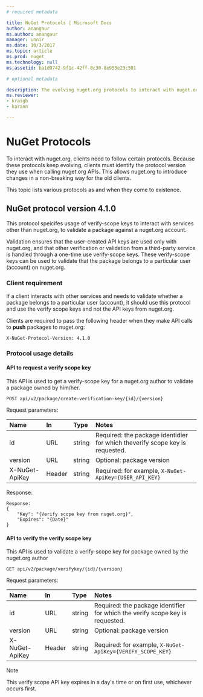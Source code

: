 ```yaml
---
# required metadata 

title: NuGet Protocols | Microsoft Docs
author: anangaur
ms.author: anangaur
manager: unnir
ms.date: 10/3/2017
ms.topic: article
ms.prod: nuget
ms.technology: null
ms.assetid: ba1d9742-9f1c-42ff-8c30-8e953e23c501

# optional metadata

description: The evolving nuget.org protocols to interact with nuget.org by NuGet clients.
ms.reviewer:
- kraigb
- karann

---
```

# NuGet Protocols

To interact with nuget.org, clients need to follow certain protocols. Because these protocols keep evolving, clients must identify the protocol version they use when calling nuget.org APIs. This allows nuget.org to introduce changes in a non-breaking way for the old clients. 

This topic lists various protocols as and when they come to existence.

## NuGet protocol version 4.1.0

This protocol speicifes usage of verify-scope keys to interact with services other than nuget.org, to validate a package against a nuget.org account. 

Validation ensures that the user-created API keys are used only with nuget.org, and that other verification or validation from a third-party service is handled through a one-time use verify-scope keys. These verify-scope keys can be used to validate that the package belongs to a particular user (account) on nuget.org.

### Client requirement

If a client interacts with other services and needs to validate whether a package belongs to a particular user (account), it should use this protocol and use the verify scope keys and not the API keys from nuget.org.

Clients are required to pass the following header when they make API calls to **push** packages to nuget.org:

```
X-NuGet-Protocol-Version: 4.1.0
```

### Protocol usage details

#### API to request a verify scope key
This API is used to get a verify-scope key for a nuget.org author to validate a package owned by him/her.

```
POST api/v2/package/create-verification-key/{id}/{version}
```

Request parameters:

| Name | In | Type | Notes|
|:------------- |:-------------|:----|:-----|
| id    | URL | string | Required: the package identidier for which theverify scope key is requested. |
| version | URL | string | Optional: package version|
| X-NuGet-ApiKey | Header | string | Required: for example, `X-NuGet-ApiKey={USER_API_KEY}` |

Response:

```
Response:
{
    "Key": "{Verify scope key from nuget.org}",
    "Expires": "{Date}"
}

```

#### API to verify the verify scope key

This API is used to validate a verify-scope key for package owned by the nuget.org author

```
GET api/v2/package/verifykey/{id}/{version}
```

Request parameters:

| Name | In | Type | Notes|
|:------------- |:-------------|:----|:-----|
| id | URL | string | Required: the package identifier for which the verify scope key is requested. |
| version | URL | string | Optional: package version |
| X-NuGet-ApiKey | Header | string | Required: for example, `X-NuGet-ApiKey={VERIFY_SCOPE_KEY}` |

> [!Note]
> This verify scope API key expires in a day's time or on first use, whichever occurs first.
